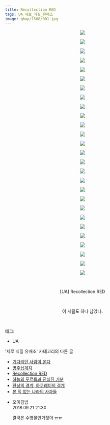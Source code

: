 ```yaml
---
title: Recollection RED
tags: UA 세로_식질_유배소
image: ghap/1668/001.jpg
---
```

<div class="article">
<p style="text-align: center; clear: none; float: none;"><img src="{{ site.nasurl }}/ghap/1668/001.jpg"/></p>
<p style="text-align: center; clear: none; float: none;"><img src="{{ site.nasurl }}/ghap/1668/002.jpg"/></p>
<p style="text-align: center; clear: none; float: none;"><img src="{{ site.nasurl }}/ghap/1668/003.jpg"/></p>
<p style="text-align: center; clear: none; float: none;"><img src="{{ site.nasurl }}/ghap/1668/004.jpg"/></p>
<p style="text-align: center; clear: none; float: none;"><img src="{{ site.nasurl }}/ghap/1668/005.jpg"/></p>
<p style="text-align: center; clear: none; float: none;"><img src="{{ site.nasurl }}/ghap/1668/006.jpg"/></p>
<p style="text-align: center; clear: none; float: none;"><img src="{{ site.nasurl }}/ghap/1668/007.jpg"/></p>
<p style="text-align: center; clear: none; float: none;"><img src="{{ site.nasurl }}/ghap/1668/008.jpg"/></p>
<p style="text-align: center; clear: none; float: none;"><img src="{{ site.nasurl }}/ghap/1668/009.jpg"/></p>
<p style="text-align: center; clear: none; float: none;"><img src="{{ site.nasurl }}/ghap/1668/010.jpg"/></p>
<p style="text-align: center; clear: none; float: none;"><img src="{{ site.nasurl }}/ghap/1668/011.jpg"/></p>
<p style="text-align: center; clear: none; float: none;"><img src="{{ site.nasurl }}/ghap/1668/012.jpg"/></p>
<p style="text-align: center; clear: none; float: none;"><img src="{{ site.nasurl }}/ghap/1668/013.jpg"/></p>
<p style="text-align: center; clear: none; float: none;"><img src="{{ site.nasurl }}/ghap/1668/014.jpg"/></p>
<p style="text-align: center; clear: none; float: none;"><img src="{{ site.nasurl }}/ghap/1668/015.jpg"/></p>
<p style="text-align: center; clear: none; float: none;"><img src="{{ site.nasurl }}/ghap/1668/016.jpg"/></p>
<p style="text-align: center; clear: none; float: none;"><img src="{{ site.nasurl }}/ghap/1668/017.jpg"/></p>
<p style="text-align: center; clear: none; float: none;"><img src="{{ site.nasurl }}/ghap/1668/018.jpg"/></p>
<p style="text-align: center; clear: none; float: none;"><img src="{{ site.nasurl }}/ghap/1668/019.jpg"/></p>
<p style="text-align: center; clear: none; float: none;"><img src="{{ site.nasurl }}/ghap/1668/020.jpg"/></p>
<p style="text-align: center; clear: none; float: none;"><img src="{{ site.nasurl }}/ghap/1668/021.jpg"/></p>
<p style="text-align: center; clear: none; float: none;"><img src="{{ site.nasurl }}/ghap/1668/022.jpg"/></p>
<p style="text-align: center; clear: none; float: none;"><img src="{{ site.nasurl }}/ghap/1668/023.jpg"/></p>
<p style="text-align: center; clear: none; float: none;"><img src="{{ site.nasurl }}/ghap/1668/024.jpg"/></p>
<p style="text-align: center; clear: none; float: none;"><img src="{{ site.nasurl }}/ghap/1668/025.jpg"/></p>
<p style="text-align: center; clear: none; float: none;"><img src="{{ site.nasurl }}/ghap/1668/026.jpg"/></p>
<p style="text-align: center; clear: none; float: none;"><img src="{{ site.nasurl }}/ghap/1668/027.jpg"/></p>
<p style="text-align: center; clear: none; float: none;"><br/></p>
<p style="text-align: center; clear: none; float: none;">[UA] Recollection RED</p>
<p style="text-align: center; clear: none; float: none;"><br/></p>
<p style="text-align: center; clear: none; float: none;">이 서클도 하나 남았다.</p>
<p><br/></p>
</div><div class="tagTrail">
<p>태그: </p>
<ul>
<li>UA</li>
</ul>
</div><div class="another">
<p>'세로 식질 유배소' 카테고리의 다른 글</p>
<ul>
<li><a href="/2016-08-19-ghap_1693">기다리던 사람이 온다</a></li>
<li><a href="/2016-08-19-ghap_1691">명주십계지</a></li>
<li><a href="/2016-08-18-ghap_1668">Recollection RED</a></li>
<li><a href="/2016-08-16-ghap_1619">하늘의 푸르름과 진실된 기분</a></li>
<li><a href="/2016-08-15-ghap_1589">환상의 경계, 하쿠레이의 결계</a></li>
<li><a href="/2016-08-12-ghap_1534">본 적 없는 나라의 사과들</a></li>
</ul>
</div><div class="cb_module cb_fluid">
<div class="cb_wrt cb_profile">
<div class="comment">
<ul>
<li class="cb_thumb_off" id="comment15337659">
<div class="cb_comment_area">
<div class="cb_info_area">
<div class="cb_section">
<span class="cb_nick_name">오이김밥</span>
</div>
<div class="cb_section">
<span class="cb_date">2018.09.21 21:30 </span>
</div>
</div>
<div class="cb_dsc_comment">
<p class="cb_dsc">
											결국은 수명물인거잖아 ㅠㅠ
										</p>
</div>
</div></li>
</ul>
</div>
</div><!-- commentList close -->
</div>